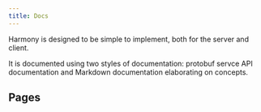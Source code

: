 ```yaml
---
title: Docs
---
```


Harmony is designed to be simple to implement, both for the server and client.

It is documented using two styles of documentation: protobuf servce API
documentation and Markdown documentation elaborating on concepts.

## Pages